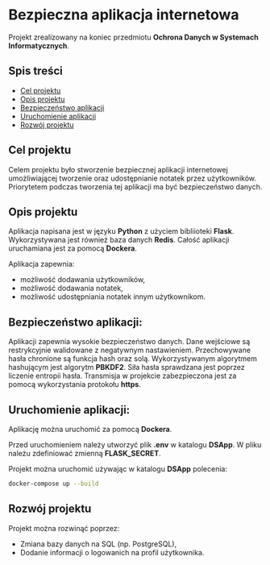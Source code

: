 # Bezpieczna aplikacja internetowa

Projekt zrealizowany na koniec przedmiotu **Ochrona Danych w Systemach Informatycznych**.

## Spis treści

- [Cel projektu](#cel-projektu)
- [Opis projektu](#opis-projektu)
- [Bezpieczeństwo aplikacji](#bezpieczestwo-aplikacji)
- [Uruchomienie aplikacji](#uruchomienie-aplikacji)
- [Rozwój projektu](#rozwj-projektu)

## Cel projektu

Celem projektu było stworzenie bezpiecznej aplikacji internetowej umożliwiającej tworzenie oraz udostępnianie notatek przez użytkowników. Priorytetem podczas tworzenia tej aplikacji ma być bezpieczeństwo danych.

## Opis projektu

Aplikacja napisana jest w języku **Python** z użyciem bibliioteki **Flask**. Wykorzystywana jest również baza danych **Redis**. Całość aplikacji uruchamiana jest za pomocą **Dockera**.

Aplikacja zapewnia:
+ możliwość dodawania użytkowników,
+ możliwość dodawania notatek,
+ możliwość udostępniania notatek innym użytkownikom.

## Bezpieczeństwo aplikacji:

Aplikacji zapewnia wysokie bezpieczeństwo danych. Dane wejściowe są restrykcyjnie walidowane z negatywnym nastawieniem. Przechowywane hasła chronione są funkcja hash oraz solą. Wykorzystywanym algorytmem hashującym jest algorytm **PBKDF2**. Siła hasła sprawdzana jest poprzez liczenie entropii hasła. Transmisja w projekcie zabezpieczona jest za pomocą wykorzystania protokołu **https**.

## Uruchomienie aplikacji:

Aplikację można uruchomić za pomocą **Dockera**.

Przed uruchomieniem należy utworzyć plik **.env** w katalogu **DSApp**. W pliku należu zdefiniować zmienną **FLASK_SECRET**.

Projekt można uruchomić używając w katalogu **DSApp** polecenia:

```bash
docker-compose up --build
```

## Rozwój projektu

Projekt można rozwinąć poprzez:
+ Zmiana bazy danych na SQL (np. PostgreSQL),
+ Dodanie informacji o logowanich na profil użytkownika.